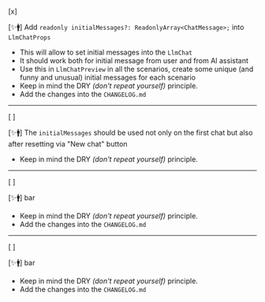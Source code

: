 [x]

[✨🚹] Add `readonly initialMessages?: ReadonlyArray<ChatMessage>;` into `LlmChatProps`

-   This will allow to set initial messages into the `LlmChat`
-   It should work both for initial message from user and from AI assistant
-   Use this in `LlmChatPreview` in all the scenarios, create some unique (and funny and unusual) initial messages for each scenario
-   Keep in mind the DRY _(don't repeat yourself)_ principle.
-   Add the changes into the `CHANGELOG.md`

---

[ ]

[✨🚹] The `initialMessages` should be used not only on the first chat but also after resetting via "New chat" button

-   Keep in mind the DRY _(don't repeat yourself)_ principle.

---

[ ]

[✨🚹] bar

-   Keep in mind the DRY _(don't repeat yourself)_ principle.
-   Add the changes into the `CHANGELOG.md`

---

[ ]

[✨🚹] bar

-   Keep in mind the DRY _(don't repeat yourself)_ principle.
-   Add the changes into the `CHANGELOG.md`
